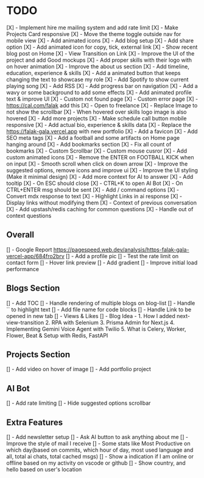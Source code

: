 # TODO

[X] - Implement hire me mailing system and add rate limit
[X] - Make Projects Card responsive
[X] - Move the theme toggle outside nav for mobile view
[X] - Add animated icons
[X] - Add blog setup
[X] - Add share option
[X] - Add animated icon for copy, tick, external link
[X] - Show recent blog post on Home
[X] - View Transition on Link
[X] - Improve the UI of the project and add Good mockups
[X] - Add proper skills with their logo with on hover animation
[X] - Improve the about us section
[X] - Add timeline, education, experience & skills
[X] - Add a animated button that keeps changing the text to showcase my role
[X] - Add Spotify to show current playing song
[X] - Add RSS
[X] - Add progress bar on navigation
[X] - Add a wavy or some background to add some effects
[X] - Add animated profile text & improve UI
[X] - Custom not found page
[X] - Custom error page
[X] - <https://cal.com/falak> add this
[X] - Open to freelance
[X] - Replace Image to not show the scrollbar
[X] - When hovered over skills logo image is also hovered
[X] - Add more projects
[X] - Make schedule call button mobile responsive
[X] - Add actual bio, experience & skills data
[X] - Replace the <https://falak-gala.vercel.app> with new portfolio
[X] - Add a favicon
[X] - Add SEO meta tags
[X] - Add a football and some artifacts on Home page hanging around
[X] - Add bookmarks section
[X] - Fix all count of bookmarks
[X] - Custom Scrollbar
[X] - Custom mouse cusror
[X] - Add custom animated icons
[X] - Remove the ENTER on FOOTBALL KICK when on input
[X] - Smooth scroll when click on down arrow
[X] - Improve the suggested options, remove icons and improve ui
[X] - Improve the UI styling (Make it minimal design)
[X] - Add more context for AI to answer
[X] - Add tooltip
[X] - On ESC should close
[X] - CTRL+K to open AI Bot
[X] - On CTRL+ENTER msg should be sent
[X] - Add / command options
[X] - Convert mdx response to text
[X] - Highlight Links in ai response
[X] - Display links without modifying them
[X] - Context of previous conversation
[X] - Add upstash/redis caching for common questions
[X] - Handle out of context questions

## Overall

[] - Google Report <https://pagespeed.web.dev/analysis/https-falak-gala-vercel-app/684fro2brv>
[] - Add a profile pic
[] - Test the rate limit on contact form
[] - Hover link preview
[] - Add gradient
[] - Improve initial load performance

## Blogs Section

[] - Add TOC
[] - Handle rendering of multiple blogs on blog-list
[] - Handle `` to highlight text
[] - Add file name for code blocks
[] - Handle Link to be opened in new tab
[] - Views & Likes
[] - Blog Idea -
    1. How I added next-view-transition
    2. RPA with Selenium
    3. Prisma Admin for Next.js
    4. Implementing Gemini Voice Agent with Twilio
    5. What is Celery, Worker, Flower, Beat & Setup with Redis, FastAPI

## Projects Section

[] - Add video on hover of image
[] - Add portfolio project

## AI Bot

[] - Add rate limiting
[] - Hide suggested options scrollbar

## Extra Features

[] - Add newsletter setup
[] - Ask AI button to ask anything about me
[] - Improve the style of mail I receive
[] - Some stats like Most Productive on which day(based on commits, which hour of day, most used language and all, total ai chats, total cached msgs)
[] - Show a indication if I am online or offline based on my activity on vscode or github
[] - Show country, and hello based on user's location
